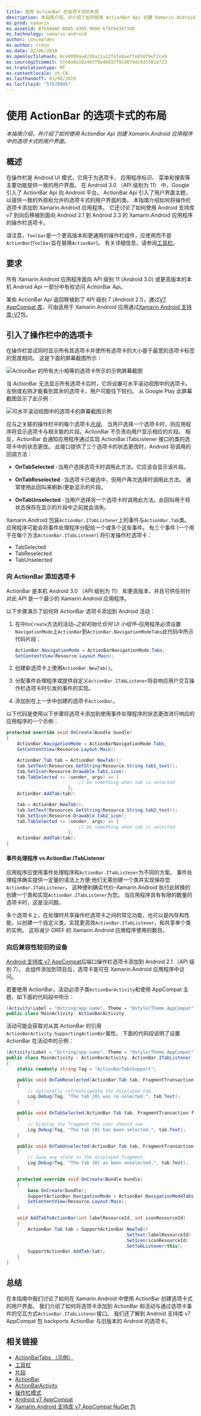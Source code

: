 ```yaml
---
title: 使用 ActionBar 的选项卡式的布局
description: 本指南介绍，并介绍了如何使用 ActionBar Api 创建 Xamarin.Android 应用程序中的选项卡式的用户界面。
ms.prod: xamarin
ms.assetid: B7E60AAF-BDA5-4305-9000-675F0438734D
ms.technology: xamarin-android
author: conceptdev
ms.author: crdun
ms.date: 02/06/2018
ms.openlocfilehash: 6ce8099aa4230a11a12f4fe8aeffe850f9ef2ce9
ms.sourcegitcommit: 57e8a0a10246ff9a4bd37f01d67ddc635f81e723
ms.translationtype: MT
ms.contentlocale: zh-CN
ms.lasthandoff: 03/08/2019
ms.locfileid: "57670995"
---
```

# <a name="tabbed-layouts-with-the-actionbar"></a>使用 ActionBar 的选项卡式的布局

_本指南介绍，并介绍了如何使用 ActionBar Api 创建 Xamarin.Android 应用程序中的选项卡式的用户界面。_


## <a name="overview"></a>概述

在操作栏是 Android UI 模式，它用于为选项卡、 应用程序标识、 菜单和搜索等主要功能提供一致的用户界面。 在 Android 3.0 （API 级别为 11） 中，Google 引入了 ActionBar Api 向 Android 平台。 ActionBar Api 引入了用户界面主题，以提供一致的外观和允许的选项卡式的用户界面的类。 本指南介绍如何将操作栏选项卡添加到 Xamarin.Android 应用程序。 它还讨论了如何使用 Android 支持库 v7 到向后移植到面向 Android 2.1 到 Android 2.3 的 Xamarin.Android 应用程序的操作栏选项卡。 

请注意，`Toolbar`是一个更高版本和更通用的操作栏组件，应使用而不是`ActionBar`(`Toolbar`旨在替换`ActionBar`)。 有关详细信息，请参阅[工具栏](~/android/user-interface/controls/tool-bar/index.md)。 



## <a name="requirements"></a>要求

所有 Xamarin.Android 应用程序面向 API 级别 11 (Android 3.0) 或更高版本的本机 Android Api 一部分中有权访问 ActionBar Api。 

某些 ActionBar Api 返回移植到了 API 级别 7 (Android 2.1)，通过[V7 AppCompat 库](https://developer.android.com/tools/support-library/features.html#v7-appcompat)，可由适用于 Xamarin.Android 应用通过[Xamarin Android 支持库-V7](https://www.nuget.org/packages/Xamarin.Android.Support.v7.AppCompat/)包。



## <a name="introducing-tabs-in-the-actionbar"></a>引入了操作栏中的选项卡

在操作栏尝试同时显示所有其选项卡并使所有选项卡的大小基于最宽的选项卡标签的宽度相同。 这是下面的屏幕截图所示： 

![ActionBar 的所有大小相等的选项卡所示的示例屏幕截图](with-action-bar-images/image1.png)

当 ActionBar 无法显示所有选项卡后时，它将设置可水平滚动视图中的选项卡。 左侧或右侧才能看到其余的选项卡，用户可能往下轻扫。 从 Google Play 此屏幕截图显示了此示例： 

![可水平滚动视图中的选项卡的屏幕截图示例](with-action-bar-images/image2.png)

应与之关联的操作栏中的每个选项卡[*片段*](~/android/platform/fragments/index.md)。 当用户选择一个选项卡时，则应用程序将显示选项卡与相关联的片段。ActionBar 不负责向用户显示相应的片段。 相反，ActionBar 会通知应用程序通过实现 ActionBar.ITabListener 接口的类的选项卡中的状态更改。 此接口提供了三个选项卡的状态更改时，Android 将调用的回调方法： 

-  **OnTabSelected** -当用户选择选项卡时调用此方法。它应该会显示该片段。

-  **OnTabReselected** -当选项卡已被选中，但用户再次选择时调用此方法。 通常使用此回叫来刷新/更新显示的片段。

-  **OnTabUnselected** -当用户选择另一个选项卡时调用此方法。此回叫用于将状态保存在显示的片段中之前就会消失。

Xamarin.Android 包装`ActionBar.ITabListener`上的事件与`ActionBar.Tab`类。 应用程序可能会将事件处理程序分配给一个或多个这些事件。 有三个事件 (一个用于在每个方法`ActionBar.ITabListener`) 将引发操作栏选项卡： 

-  TabSelected
-  TabReselected
-  TabUnselected



### <a name="adding-tabs-to-the-actionbar"></a>向 ActionBar 添加选项卡

ActionBar 是本机 Android 3.0 （API 级别为 11） 和更高版本，并且可供任何针对此 API 是一个最少的 Xamarin.Android 应用程序。 

以下步骤演示了如何将 ActionBar 选项卡添加到 Android 活动： 

1. 在中`OnCreate`方法的活动&ndash;*之前初始化任何 UI 小组件*&ndash;应用程序必须设置`NavigationMode`上`ActionBar`到`ActionBar.NavigationModeTabs`此代码中所示代码片段：

   ```csharp
   ActionBar.NavigationMode = ActionBarNavigationMode.Tabs;
   SetContentView(Resource.Layout.Main);
   ```

2. 创建新选项卡上使用`ActionBar.NewTab()`。

3. 分配事件处理程序或提供自定义`ActionBar.ITabListener`将会响应用户交互操作栏选项卡时引发的事件的实现。

4. 添加到在上一步中创建的选项卡`ActionBar`。


以下代码是使用以下步骤将选项卡添加到使用事件处理程序的状态更改进行响应的应用程序的一个示例： 

```csharp
protected override void OnCreate(Bundle bundle)
{
    ActionBar.NavigationMode = ActionBarNavigationMode.Tabs;
    SetContentView(Resource.Layout.Main);

    ActionBar.Tab tab = ActionBar.NewTab();
    tab.SetText(Resources.GetString(Resource.String.tab1_text));
    tab.SetIcon(Resource.Drawable.tab1_icon);
    tab.TabSelected += (sender, args) => {
                           // Do something when tab is selected
                       };
    ActionBar.AddTab(tab);

    tab = ActionBar.NewTab();
    tab.SetText(Resources.GetString(Resource.String.tab2_text));
    tab.SetIcon(Resource.Drawable.tab2_icon);
    tab.TabSelected += (sender, args) => {
                           // Do something when tab is selected
                       };
    ActionBar.AddTab(tab);
}
```


#### <a name="event-handlers-vs-actionbaritablistener"></a>事件处理程序 vs ActionBar.ITabListener

应用程序应使用事件处理程序和`ActionBar.ITabListener`为不同的方案。 事件处理程序确实提供一定量的语法上方便;他们无需创建一个类并实现保存您`ActionBar.ITabListener`。 这种便利确实代价&ndash;Xamarin.Android 执行此转换的创建一个类和实现`ActionBar.ITabListener`为您。 当应用程序具有有限的数量的选项卡时，这是没问题。 

多个选项卡上，在处理时共享操作栏选项卡之间的常见功能，也可以是内存和性能，以创建一个自定义类，实现更高效`ActionBar.ITabListener`，和共享单个类的实例。 这将减少 GREF 的 Xamarin.Android 应用程序使用的数目。 



### <a name="backwards-compatibility-for-older-devices"></a>向后兼容性较旧的设备

[Android 支持库 v7 AppCompat](https://www.nuget.org/packages/Xamarin.Android.Support.v7.AppCompat/)后端口操作栏选项卡添加到 Android 2.1 （API 级别 7）。 此组件添加到项目后，选项卡是可在 Xamarin.Android 应用程序中访问。

若要使用 ActionBar，活动必须子类`ActionBarActivity`和使用 AppCompat 主题，如下面的代码段中所示：

```csharp
[Activity(Label = "@string/app_name", Theme = "@style/Theme.AppCompat", MainLauncher = true, Icon = "@drawable/ic_launcher")]
public class MainActivity: ActionBarActivity
```

活动可能会获取对从其 ActionBar 的引用`ActionBarActivity.SupportingActionBar`属性。 下面的代码段说明了设置 ActionBar 在活动中的示例：

```csharp
[Activity(Label = "@string/app_name", Theme = "@style/Theme.AppCompat", MainLauncher = true, Icon = "@drawable/ic_launcher")]
public class MainActivity : ActionBarActivity, ActionBar.ITabListener
{
    static readonly string Tag = "ActionBarTabsSupport";

    public void OnTabReselected(ActionBar.Tab tab, FragmentTransaction ft)
    {
        // Optionally refresh/update the displayed tab.
        Log.Debug(Tag, "The tab {0} was re-selected.", tab.Text);
    }

    public void OnTabSelected(ActionBar.Tab tab, FragmentTransaction ft)
    {
        // Display the fragment the user should see
        Log.Debug(Tag, "The tab {0} has been selected.", tab.Text);
    }

    public void OnTabUnselected(ActionBar.Tab tab, FragmentTransaction ft)
    {
        // Save any state in the displayed fragment.
        Log.Debug(Tag, "The tab {0} as been unselected.", tab.Text);
    }

    protected override void OnCreate(Bundle bundle)
    {
        base.OnCreate(bundle);
        SupportActionBar.NavigationMode = ActionBar.NavigationModeTabs;
        SetContentView(Resource.Layout.Main);
    }

    void AddTabToActionBar(int labelResourceId, int iconResourceId)
    {
        ActionBar.Tab tab = SupportActionBar.NewTab()
                                            .SetText(labelResourceId)
                                            .SetIcon(iconResourceId)
                                            .SetTabListener(this);
        SupportActionBar.AddTab(tab);
    }
}
```


## <a name="summary"></a>总结

在本指南中我们讨论了如何在 Xamarin.Android 中使用 ActionBar 创建选项卡式的用户界面。 我们介绍了如何将选项卡添加到 ActionBar 和活动与通过选项卡事件的交互方式`ActionBar.ITabListener`接口。 我们还了解到 Android 支持库 v7 AppCompat 包 backports ActionBar 与旧版本的 Android 的选项卡。 


## <a name="related-links"></a>相关链接

- [ActionBarTabs （示例）](https://developer.xamarin.com/samples/monodroid/UserInterface/ActionBarTabs/)
- [工具栏](~/android/user-interface/controls/tool-bar/index.md)
- [片段](~/android/platform/fragments/index.md)
- [ActionBar](https://developer.android.com/guide/topics/ui/actionbar.html)
- [ActionBarActivity](https://developer.android.com/reference/android/support/v7/app/ActionBarActivity.html)
- [操作栏模式](https://developer.android.com/design/patterns/actionbar.html)
- [Android v7 AppCompat](https://developer.android.com/tools/support-library/features.html#v7-appcompat)
- [Xamarin.Android 支持库 v7 AppCompat NuGet 包](https://www.nuget.org/packages/Xamarin.Android.Support.v7.AppCompat/)
